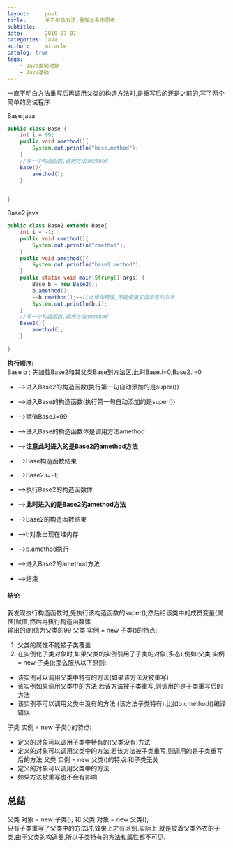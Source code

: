 ```yaml
---
layout:     post
title:      关于继承方法,重写与多态思考
subtitle:   
date:       2019-07-07
categories: Java
author:     miracle
catalog: true
tags:
    - Java面向对象
    - Java基础
---
```


一直不明白方法重写后再调用父类的构造方法时,是重写后的还是之前的,写了两个简单的测试程序

Base.java

```java
public class Base {
	int i = 99;
	public void amethod(){
		System.out.println("base.method");
	}
	//写一个构造函数,调用方法amethod
	Base(){
		amethod();
	}
	

}
```

Base2.java

```java
public class Base2 extends Base{
	int i = -1;
	public void cmethod(){
		System.out.println("cmethod");
	}
	public void amethod(){
		System.out.println("base2.method");
	}
	public static void main(String[] args) {
		Base b = new Base2();
		b.amethod();
		~~b.cmethod();~~//此语句错误,不能使用父类没有的方法
		System.out.println(b.i);
	}
	//写一个构造函数,调用方法amethod
	Base2(){
		amethod();
	}

}
```

**执行顺序:**  
Base b ; 先加载Base2和其父类Base到方法区,此时Base.i=0,Base2.i=0  
* -->进入Base2的构造函数(执行第一句自动添加的是super())  
* -->进入Base的构造函数(执行第一句自动添加的是super())   
* -->赋值Base.i=99  
* -->进入Base的构造函数体是调用方法amethod  
* -->**注意此时进入的是Base2的amethod方法**  
* -->Base构造函数结束  

    
* -->Base2.i=-1;  
* -->执行Base2的构造函数体  
* -->**此时进入的是Base2的amethod方法**  
* -->Base2的构造函数结束  
* -->b对象出现在堆内存  
* -->b.amethod执行  
* -->进入Base2的amethod方法  
* -->结束  

#### 结论
   我发现执行构造函数时,先执行该构造函数的super(),然后给该类中的成员变量(属性)赋值,然后再执行构造函数体   
   输出的i的值为父类的99
父类 实例 = new 子类()的特点:  
 1. 父类的属性不能被子类覆盖
 2. 在实例化子类对象时,如果父类的实例引用了子类的对象(多态),例如:父类 实例 = new 子类();那么服从以下原则:
 * 该实例可以调用父类中特有的方法(如果该方法没被重写)
 * 该实例如果调用父类中的方法,若该方法被子类重写,则调用的是子类重写后的方法 
 * 该实例不可以调用父类中没有的方法.(该方法子类特有),比如b.cmethod()编译错误  

子类 实例 = new 子类()的特点:  
 * 定义的对象可以调用子类中特有的(父类没有)方法 
 * 定义的对象可以调用父类中的方法,若该方法被子类重写,则调用的是子类重写后的方法 
父类 实例 = new 父类()的特点:和子类无关  
 * 定义的对象可以调用父类中的方法
 * 如果方法被重写也不会有影响
## 总结
父类 对象 = new 子类(); 和 父类 对象 = new 父类();   
只有子类重写了父类中的方法时,效果上才有区别.实际上,就是披着父类外衣的子类,由于父类的构造器,所以子类特有的方法和属性都不可见.
  